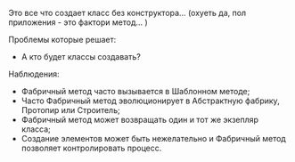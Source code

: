 Это все что создает класс без конструктора... (охуеть да, пол приложения - это фактори метод... )

Проблемы которые решает:
- А кто будет классы создавать? 

Наблюдения:
- Фабричный метод часто вызывается в Шаблонном методе;
- Часто Фабричный метод эволюционирует в Абстрактную фабрику, Протопир или Строитель;
- Фабричный метод может возвращать один и тот же экзепляр класса;
- Создание элементов может быть нежелательно и Фабричный метод позволяет контролировать процесс.